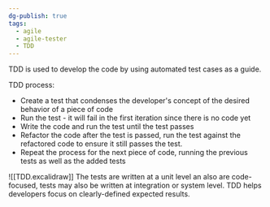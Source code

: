 ```yaml
---
dg-publish: true
tags:
  - agile
  - agile-tester
  - TDD
---
```

TDD is used to develop the code by using automated test cases as a guide.

TDD process:
- Create a test that condenses the developer's concept of the desired behavior of a piece of code
- Run the test - it will fail in the first iteration since there is no code yet
- Write the code and run the test until the test passes
- Refactor the code after the test is passed, run the test against the refactored code to ensure it still passes the test.
- Repeat the process for the next piece of code, running the previous tests as well as the added tests

![[TDD.excalidraw]]
The tests are written at a unit level an also are code-focused, tests may also be written at integration or system level.
TDD helps developers focus on clearly-defined expected results.
